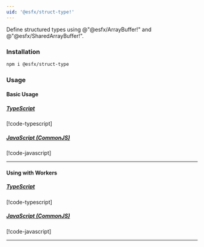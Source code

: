 ```yaml
---
uid: '@esfx/struct-type!'
---
```


Define structured types using @"@esfx/ArrayBuffer!" and @"@esfx/SharedArrayBuffer!".

### Installation

```sh
npm i @esfx/struct-type
```

### Usage

#### Basic Usage

##### [TypeScript](#tab/ts)
[!code-typescript[](../examples/usage-basic.ts)]
##### [JavaScript (CommonJS)](#tab/js)
[!code-javascript[](../examples/usage-basic.js)]
***

#### Using with Workers

##### [TypeScript](#tab/ts)
[!code-typescript[](../examples/usage-worker.ts)]
##### [JavaScript (CommonJS)](#tab/js)
[!code-javascript[](../examples/usage-worker.js)]
***
